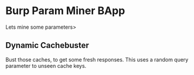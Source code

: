 # Burp Param Miner BApp

Lets mine some parameters>




## Dynamic Cachebuster
Bust those caches, to get some fresh responses. This uses a random query parameter to unseen cache keys.